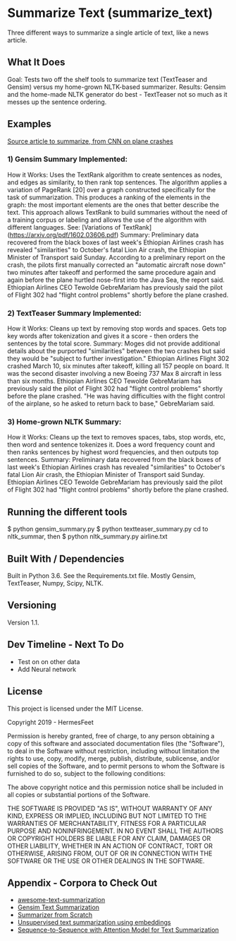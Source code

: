# Summarize Text (summarize_text)
Three different ways to summarize a single article of text, like a news article.

## What It Does
Goal:  Tests two off the shelf tools to summarize text (TextTeaser and Gensim) versus my home-grown NLTK-based summarizer.
Results:  Gensim and the home-made NLTK generator do best - TextTeaser not so much as it messes up the sentence ordering.

## Examples
[Source article to summarize, from CNN on plane crashes](https://www.cnn.com/2019/03/17/africa/ethiopian-lion-air-crash-data-similarities-intl/index.html)

### 1) Gensim Summary Implemented:
How it Works: Uses the TextRank algorithm to create sentences as nodes, and edges as similarity, to then rank top sentences.  The algorithm applies a variation of PageRank [20] over a graph constructed
specifically for the task of summarization. This produces a ranking of the elements in the graph: the most important elements are the ones that better
describe the text. This approach allows TextRank to build summaries without the need of a training corpus or labeling and allows the use of the algorithm
with different languages.  See:  [Variations of TextRank] (https://arxiv.org/pdf/1602.03606.pdf)
Summary:  Preliminary data recovered from the black boxes of last week's Ethiopian Airlines crash has revealed "similarities" to October's fatal Lion Air crash, the Ethiopian Minister of Transport said Sunday.
According to a preliminary report on the crash, the pilots first manually corrected an "automatic aircraft nose down" two minutes after takeoff and performed the same procedure again and again before the plane hurtled nose-first into the Java Sea, the report said.
Ethiopian Airlines CEO Tewolde GebreMariam has previously said the pilot of Flight 302 had "flight control problems" shortly before the plane crashed.

### 2) TextTeaser Summary Implemented:
How it Works: Cleans up text by removing stop words and spaces.  Gets top key words after tokenization and gives it a score - then orders the sentences by the total score.
Summary:  Moges did not provide additional details about the purported "similarities" between the two crashes but said they would be "subject to further investigation."
Ethiopian Airlines Flight 302 crashed March 10, six minutes after takeoff, killing all 157 people on board.
It was the second disaster involving a new Boeing 737 Max 8 aircraft in less than six months.
Ethiopian Airlines CEO Tewolde GebreMariam has previously said the pilot of Flight 302 had "flight control problems" shortly before the plane crashed.
"He was having difficulties with the flight control of the airplane, so he asked to return back to base," GebreMariam said.

### 3) Home-grown NLTK Summary:
How it Works:  Cleans up the text to removes spaces, tabs, stop words, etc, then word and sentence tokenizes it.  Does a word frequency count and then ranks sentences by highest word frequencies, and then outputs top sentences.
Summary:  Preliminary data recovered from the black boxes of last week's Ethiopian Airlines crash has revealed "similarities" to October's fatal Lion Air crash, the Ethiopian Minister of Transport said Sunday. Ethiopian Airlines CEO Tewolde GebreMariam has previously said the pilot of Flight 302 had "flight control problems" shortly before the plane crashed.

## Running the different tools
$ python gensim_summary.py
$ python textteaser_summary.py
cd to nltk_summar, then $ python nltk_summary.py airline.txt

## Built With / Dependencies
Built in Python 3.6. See the Requirements.txt file.
Mostly Gensim, TextTeaser, Numpy, Scipy, NLTK.

## Versioning
Version 1.1.

## Dev Timeline - Next To Do
- Test on on other data
- Add Neural network

## License
This project is licensed under the MIT License.

Copyright 2019 - HermesFeet

Permission is hereby granted, free of charge, to any person obtaining a copy of this software and associated documentation files (the "Software"), to deal in the Software without restriction, including without limitation the rights to use, copy, modify, merge, publish, distribute, sublicense, and/or sell copies of the Software, and to permit persons to whom the Software is furnished to do so, subject to the following conditions:

The above copyright notice and this permission notice shall be included in all copies or substantial portions of the Software.

THE SOFTWARE IS PROVIDED "AS IS", WITHOUT WARRANTY OF ANY KIND, EXPRESS OR IMPLIED, INCLUDING BUT NOT LIMITED TO THE WARRANTIES OF MERCHANTABILITY, FITNESS FOR A PARTICULAR PURPOSE AND NONINFRINGEMENT. IN NO EVENT SHALL THE AUTHORS OR COPYRIGHT HOLDERS BE LIABLE FOR ANY CLAIM, DAMAGES OR OTHER LIABILITY, WHETHER IN AN ACTION OF CONTRACT, TORT OR OTHERWISE, ARISING FROM, OUT OF OR IN CONNECTION WITH THE SOFTWARE OR THE USE OR OTHER DEALINGS IN THE SOFTWARE.

## Appendix - Corpora to Check Out
- [awesome-text-summarization](https://github.com/icoxfog417/awesome-text-summarization)
- [Gensim Text Summarization](https://radimrehurek.com/gensim/summarization/summariser.html)
- [Summarizer from Scratch](https://towardsdatascience.com/write-a-simple-summarizer-in-python-e9ca6138a08e)
- [Unsupervised text summarization using embeddings](https://medium.com/jatana/unsupervised-text-summarization-using-sentence-embeddings-adb15ce83db1)
- [Sequence-to-Sequence with Attention Model for Text Summarization](https://github.com/tensorflow/models/tree/master/research/textsum)
